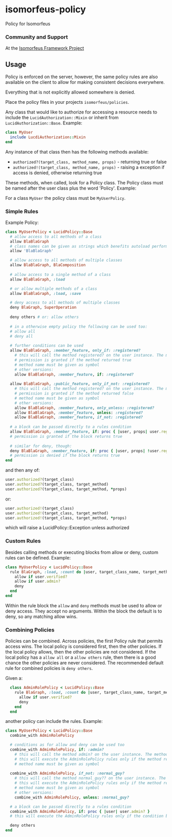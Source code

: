 # isomorfeus-policy

Policy for Isomorfeus


### Community and Support
At the [Isomorfeus Framework Project](http://isomorfeus.com) 

## Usage

Policy is enforced on the server, however, the same policy rules are also available on the client to allow for making consistent decisions everywhere.

Everything that is not explicitly allowed somewhere is denied.

Place the policy files in your projects `isomorfeus/policies`.

Any class that would like to authorize for accessing a resource needs to include the `LucidAuthorization::Mixin` 
or inherit from `LucidAuthorization::Base`. Example:

```ruby
class MyUser
  include LucdiAuthorization::Mixin
end
```
Any instance of that class then has the following methods available:
- `authorized?(target_class, method_name, props)` - returning true or false
- `authorized!(target_class, method_name, props)` - raising a exception if access is denied, otherwise returning true

These methods, when called, look for a Policy class. The Policy class must be named after the user class plus the word 'Policy'.
Example:

For a class `MyUser` the policy class must be `MyUserPolicy`.

### Simple Rules
Example Policy:
```ruby
class MyUserPolicy < LucidPolicy::Base
  # allow access to all methods of a class
  allow BlaBlaGraph
  # class names can be given as strings which benefits autoload performance as the class can be loaded later on
  allow 'BlaBlaGraph' 

  # allow access to all methods of multiple classes
  allow BlaBlaGraph, BlaComposition
  
  # allow access to a single method of a class 
  allow BlaBlaGraph, :load

  # or allow multiple methods of a class
  allow BlaBlaGraph, :load, :save

  # deny access to all methods of multiple classes
  deny BlaGraph, SuperOperation
    
  deny others # or: allow others
    
  # in a otherwise empty policy the following can be used too: 
  # allow all
  # deny all
    
  # further conditions can be used
  allow BlaBlaGraph, :member_feature, only_if: :registered?
    # this will call the method registered? on the user instance. The method must return a boolean.  
    # permission is granted if the method returned true
    # method name must be given as symbol 
    # other versions: 
    allow BlaBlaGraph, :member_feature, if: :registered?
    
  allow BlaBlaGraph, :public_feature, only_if_not: :registered? 
    # this will call the method registered? on the user instance. The method must return a boolean.  
    # permission is granted if the method returned false
    # method name must be given as symbol
    # other versions: 
    allow BlaBlaGraph, :member_feature, only_unless: :registered?
    allow BlaBlaGraph, :member_feature, unless: :registered? 
    allow BlaBlaGraph, :member_feature, if_not: :registered?
   
  # a block can be passed directly to a rules condition
  allow BlaBlaGraph, :member_feature, if: proc { |user, props| user.registered? }
  # permission is granted if the block returns true
  
  # similar for deny, though:
  deny BlaBlaGraph, :member_feature, if: proc { |user, props| !user.registered? }
  # permission is denied if the block returns true
end
```
and then any of:
```ruby
user.authorized?(target_class)
user.authorized?(target_class, target_method)
user.authorized?(target_class, target_method, *props)
```
or:
```ruby
user.authorized!(target_class)
user.authorized!(target_class, target_method)
user.authorized!(target_class, target_method, *props)
```
which will raise a LucidPolicy::Exception unless authorized

### Custom Rules
Besides calling methods or executing blocks from allow or deny, custom rules can be defined. Example:
```ruby
class MyUserPolicy < LucidPolicy::Base
  rule BlaGraph, :load, :count do |user, target_class_name, target_method, props|
    allow if user.verified?
    allow if user.admin?
    deny
  end
end
```
Within the rule block the `allow` and `deny` methods must be used to allow or deny access.
They accept no arguments. Within the block the default is to deny, so any matching allow wins.

### Combining Policies
Policies can be combined. Across policies, the first Policy rule that permits access wins.
The local policy is considered first, then the other policies.
If the local policy allows, then the other policies are not considered.
If the local policy has a `allow all` or a `allow others` rule, then there is a good chance the other policies are never considered. 
The recommended default rule for combined policies is `deny others`. 

Given a:
```ruby
  class AdminRolePolicy < LucidPolicy::Base
    rule BlaGraph, :load, :count do |user, target_class_name, target_method, props|
      allow if user.verified?
      deny
    end
  end
```
another policy can include the rules. Example:
```ruby
class MyUserPolicy < LucidPolicy::Base
  combine_with AdminRolePolicy

  # conditions as for allow and deny can be used too
  combine_with AdminRolePolicy, if: :admin?
    # this will call the method admin? on the user instance. The method must return a boolean.  
    # this will execute the AdminRolePolicy rules only if the method returned true
    # method name must be given as symbol 
 
  combine_with AdminRolePolicy, if_not: :normal_guy? 
    # this will call the method normal_guy?? on the user instance. The method must return a boolean.  
    # this will execute the AdminRolePolicy rules only if the method returned false
    # method name must be given as symbol
    # other versions: 
    combine_with AdminRolePolicy, unless: :normal_guy?

  # a block can be passed directly to a rules condition
  combine_with AdminRolePolicy, if: proc { |user| user.admin? }
  # this will execute the AdminRolePolicy rules only if the condition block returns true 

  deny others
end
```
